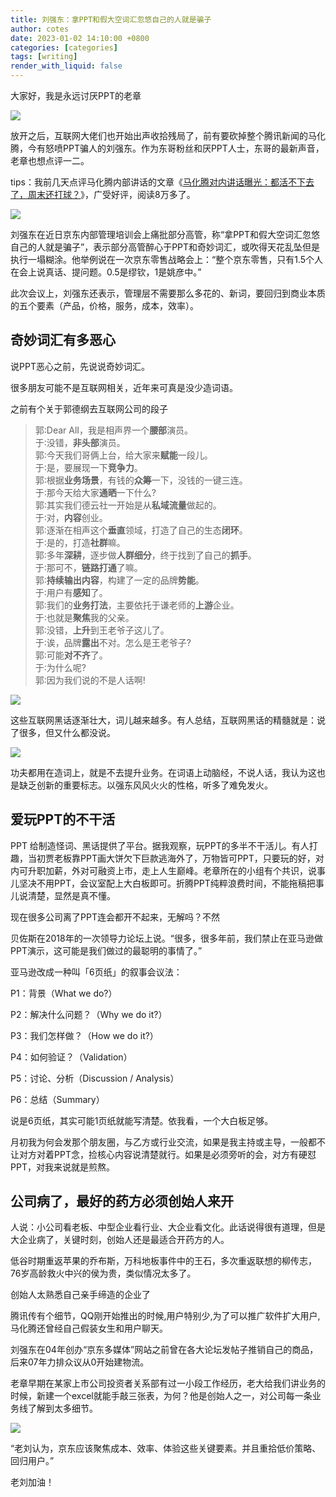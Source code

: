 ```yaml
---
title: 刘强东：拿PPT和假大空词汇忽悠自己的人就是骗子
author: cotes
date: 2023-01-02 14:10:00 +0800
categories: [categories]
tags: [writing]
render_with_liquid: false
---
```


大家好，我是永远讨厌PPT的老章

![](https://my-wechat.oss-cn-beijing.aliyuncs.com/20221227152559.png)

放开之后，互联网大佬们也开始出声收拾残局了，前有要砍掉整个腾讯新闻的马化腾，今有怒喷PPT骗人的刘强东。作为东哥粉丝和厌PPT人士，东哥的最新声音，老章也想点评一二。

tips：我前几天点评马化腾内部讲话的文章《[马化腾对内讲话曝光：都活不下去了，周末还打球？](https://mp.weixin.qq.com/s?__biz=MzU4MzcwODA1OA==&mid=2247484563&idx=1&sn=d2f54cfbe1b72f45db0d94b0f4b8c904&chksm=fda5b866cad231707f5dc0d4e9c16dc1ee86650adf12aa2cbc93dda4efea56587ee85e6ec686&token=481887888&lang=zh_CN#rd)》，广受好评，阅读8万多了。


![](https://my-wechat.oss-cn-beijing.aliyuncs.com/20221227153158.png)

刘强东在近日京东内部管理培训会上痛批部分高管，称“拿PPT和假大空词汇忽悠自己的人就是骗子”，表示部分高管醉心于PPT和奇妙词汇，或吹得天花乱坠但是执行一塌糊涂。他举例说在一次京东零售战略会上：“整个京东零售，只有1.5个人在会上说真话、提问题。0.5是缪钦，1是姚彦中。”

此次会议上，刘强东还表示，管理层不需要那么多花的、新词，要回归到商业本质的五个要素（产品，价格，服务，成本，效率）。

## 奇妙词汇有多恶心

说PPT恶心之前，先说说奇妙词汇。

很多朋友可能不是互联网相关，近年来可真是没少造词语。

之前有个关于郭德纲去互联网公司的段子

> 郭∶Dear AlI，我是相声界一个**腰部**演员。  
于∶没错，**非头部**演员。  
郭∶今天我们哥俩上台，给大家来**赋能**一段儿。  
于∶是，要展现一下**竞争力**。  
郭∶根据**业务场景**，有钱的**众筹**一下，没钱的一键三连。  
于∶那今天给大家**通晒**一下什么?  
郭∶其实我们德云社一开始是从**私域流量**做起的。  
于∶对，**内容**创业。  
郭∶逐渐在相声这个**垂直**领域，打造了自己的生态**闭环**。   
于∶是的，打造**社群**嘛。  
郭∶多年**深耕**，逐步做**人群细分**，终于找到了自己的**抓手**。  
于∶那可不，**链路打通**了嘛。  
郭∶**持续输出内容**，构建了一定的品牌**势能**。  
于∶用户有**感知**了。  
郭∶我们的**业务打法**，主要依托于谦老师的**上游**企业。  
于∶也就是**聚焦**我的父亲。  
郭∶没错，**上升**到王老爷子这儿了。  
于∶诶，品牌**露出**不对。怎么是王老爷子?  
郭∶可能**对不齐**了。  
于∶为什么呢?  
郭∶因为我们说的不是人话啊!

![](https://my-wechat.oss-cn-beijing.aliyuncs.com/20221227155059.png)

这些互联网黑话逐渐壮大，词儿越来越多。有人总结，互联网黑话的精髓就是：说了很多，但又什么都没说。

![](https://my-wechat.oss-cn-beijing.aliyuncs.com/20221227155259.png)

功夫都用在造词上，就是不去提升业务。在词语上动脑经，不说人话，我认为这也是缺乏创新的重要标志。以强东风风火火的性格，听多了难免发火。

## 爱玩PPT的不干活

PPT 给制造怪词、黑话提供了平台。据我观察，玩PPT的多半不干活儿。有人打趣，当初贾老板靠PPT画大饼欠下巨款逃海外了，万物皆可PPT，只要玩的好，对内可升职加薪，外对可融资上市，走上人生巅峰。老章所在的小组有个共识，说事儿坚决不用PPT，会议室配上大白板即可。折腾PPT纯粹浪费时间，不能拖稿把事儿说清楚，显然是真不懂。

现在很多公司离了PPT连会都开不起来，无解吗？不然

贝佐斯在2018年的一次领导力论坛上说。“很多，很多年前，我们禁止在亚马逊做PPT演示，这可能是我们做过的最聪明的事情了。”

亚马逊改成一种叫「6页纸」的叙事会议法：

P1：背景（What we do?）

P2：解决什么问题？（Why we do it?）

P3：我们怎样做？（How we do it?）

P4：如何验证？（Validation）

P5：讨论、分析（Discussion / Analysis）

P6：总结（Summary）

说是6页纸，其实可能1页纸就能写清楚。依我看，一个大白板足够。

月初我为何会发那个朋友圈，与乙方或行业交流，如果是我主持或主导，一般都不让对方对着PPT念，捡核心内容说清楚就行。如果是必须旁听的会，对方有硬怼PPT，对我来说就是煎熬。

## 公司病了，最好的药方必须创始人来开

人说：小公司看老板、中型企业看行业、大企业看文化。此话说得很有道理，但是大企业病了，关键时刻，创始人还是最适合开药方的人。

低谷时期重返苹果的乔布斯，万科地板事件中的王石，多次重返联想的柳传志，76岁高龄救火中兴的侯为贵，类似情况太多了。

创始人太熟悉自己亲手缔造的企业了

腾讯传有个细节，QQ刚开始推出的时候,用户特别少,为了可以推广软件扩大用户,马化腾还曾经自己假装女生和用户聊天。

刘强东在04年创办“京东多媒体”网站之前曾在各大论坛发帖子推销自己的商品，后来07年力排众议从0开始建物流。

老章早期在某家上市公司投资者关系部有过一小段工作经历，老大给我们讲业务的时候，新建一个excel就能手敲三张表，为何？他是创始人之一，对公司每一条业务线了解到太多细节。

![](https://my-wechat.oss-cn-beijing.aliyuncs.com/20221227171736.png)

“老刘认为，京东应该聚焦成本、效率、体验这些关键要素。并且重拾低价策略、回归用户。”

老刘加油！